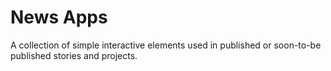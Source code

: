 # News Apps

A collection of simple interactive elements used in published or soon-to-be published stories and projects. 
